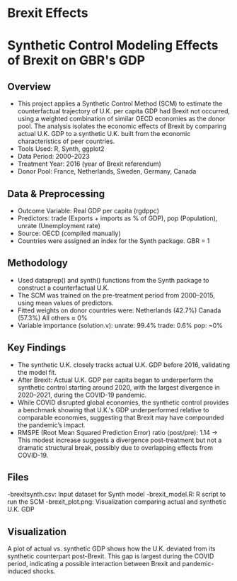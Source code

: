 # Brexit Effects
# Synthetic Control Modeling Effects of Brexit on GBR's GDP
## Overview
- This project applies a Synthetic Control Method (SCM) to estimate the counterfactual trajectory of U.K. per capita GDP had Brexit not occurred, using a weighted combination of similar OECD economies as the donor pool. The analysis isolates the economic effects of Brexit by comparing actual U.K. GDP to a synthetic U.K. built from the economic characteristics of peer countries.
- Tools Used: R, Synth, ggplot2
- Data Period: 2000–2023
- Treatment Year: 2016 (year of Brexit referendum)
- Donor Pool: France, Netherlands, Sweden, Germany, Canada

## Data & Preprocessing
- Outcome Variable: Real GDP per capita (rgdppc)
- Predictors: trade (Exports + imports as % of GDP), pop (Population), unrate (Unemployment rate)
- Source: OECD (compiled manually)
- Countries were assigned an index for the Synth package. GBR = 1

## Methodology
- Used dataprep() and synth() functions from the Synth package to construct a counterfactual U.K.
- The SCM was trained on the pre-treatment period from 2000–2015, using mean values of predictors.
- Fitted weights on donor countries were:
Netherlands (42.7%)
Canada (57.3%)
All others ≈ 0%
- Variable importance (solution.v):
unrate: 99.4%
trade: 0.6%
pop: ~0%

## Key Findings
- The synthetic U.K. closely tracks actual U.K. GDP before 2016, validating the model fit.
- After Brexit: Actual U.K. GDP per capita began to underperform the synthetic control starting around 2020, with the largest divergence in 2020–2021, during the COVID-19 pandemic.
- While COVID disrupted global economies, the synthetic control provides a benchmark showing that U.K.'s GDP underperformed relative to comparable economies, suggesting that Brexit may have compounded the pandemic’s impact.
- RMSPE (Root Mean Squared Prediction Error) ratio (post/pre): 1.14 -> This modest increase suggests a divergence post-treatment but not a dramatic structural break, possibly due to overlapping effects from COVID-19.

## Files
-brexitsynth.csv: Input dataset for Synth model
-brexit_model.R: R script to run the SCM
-brexit_plot.png: Visualization comparing actual and synthetic U.K. GDP

## Visualization
A plot of actual vs. synthetic GDP shows how the U.K. deviated from its synthetic counterpart post-Brexit. This gap is largest during the COVID period, indicating a possible interaction between Brexit and pandemic-induced shocks.
